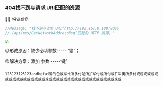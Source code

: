 ### 404找不到与请求 URI匹配的资源

:tipping_hand_man:  报错信息

```javascript
//Message: "找不到与请求 URI“http://192.168.0.188:8026
// /api/mes/GetNetworkAddressMsg”匹配的 HTTP 资源。"
```



<img src="/code/pic2.png" style="zoom:67%;" />



:disappointed_relieved:形成原因：缺少必填参数----- ‘键 ’；

:stuck_out_tongue_winking_eye:解决方案：添加 参数 -----‘键’

### 

```text
123123123123asdhgfad爱的色放军卡所多付哈所扩军付或所付或扩军奥所多付或或或或或或或或或或或或或或或或或或或或或或或或或或或或或或或或或或或或或或
```





```

```











